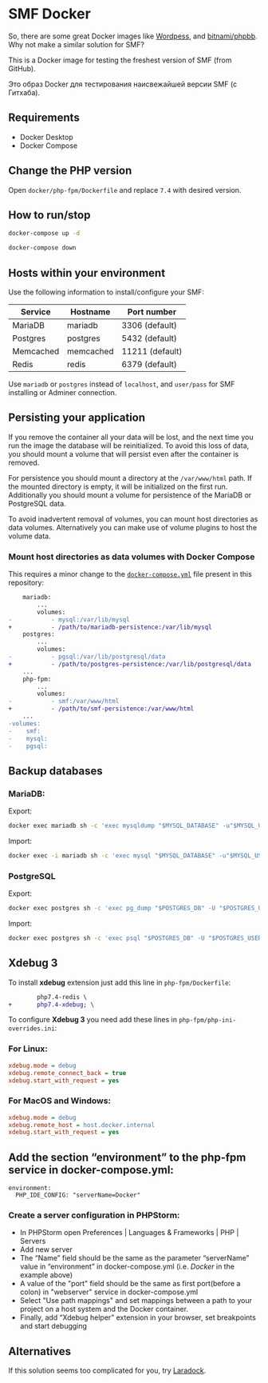 # SMF Docker

So, there are some great Docker images like [Wordpess](https://hub.docker.com/_/wordpress), and [bitnami/phpbb](https://hub.docker.com/r/bitnami/phpbb). Why not make a similar solution for SMF?

This is a Docker image for testing the freshest version of SMF (from GitHub).

Это образ Docker для тестирования наисвежайшей версии SMF (с Гитхаба).

## Requirements

* Docker Desktop
* Docker Compose

## Change the PHP version

Open `docker/php-fpm/Dockerfile` and replace `7.4` with desired version.

## How to run/stop

```sh
docker-compose up -d
```
```sh
docker-compose down
```

## Hosts within your environment

Use the following information to install/configure your SMF:

Service|Hostname|Port number
------|---------|-----------
MariaDB|mariadb|3306 (default)
Postgres|postgres|5432 (default)
Memcached|memcached|11211 (default)
Redis|redis|6379 (default)

Use `mariadb` or `postgres` instead of `localhost`, and `user/pass` for SMF installing or Adminer connection.

## Persisting your application

If you remove the container all your data will be lost, and the next time you run the image the database will be reinitialized. To avoid this loss of data, you should mount a volume that will persist even after the container is removed.

For persistence you should mount a directory at the `/var/www/html` path. If the mounted directory is empty, it will be initialized on the first run. Additionally you should mount a volume for persistence of the MariaDB or PostgreSQL data.

To avoid inadvertent removal of volumes, you can mount host directories as data volumes. Alternatively you can make use of volume plugins to host the volume data.

### Mount host directories as data volumes with Docker Compose

This requires a minor change to the [`docker-compose.yml`](https://github.com/dragomano/SMF-Docker/blob/main/docker-compose.yml) file present in this repository:

```diff
    mariadb:
        ...
        volumes:
-           - mysql:/var/lib/mysql
+           - /path/to/mariadb-persistence:/var/lib/mysql
    postgres:
        ...
        volumes:
-           - pgsql:/var/lib/postgresql/data
+           - /path/to/postgres-persistence:/var/lib/postgresql/data
    ...
    php-fpm:
        ...
        volumes:
-           - smf:/var/www/html
+           - /path/to/smf-persistence:/var/www/html
    ...
-volumes:
-    smf:
-    mysql:
-    pgsql:
```

## Backup databases

### MariaDB:

Export:

```sh
docker exec mariadb sh -c 'exec mysqldump "$MYSQL_DATABASE" -u"$MYSQL_USER" -p"$MYSQL_PASSWORD"' > mysql_databases.sql
```

Import:

```sh Import
docker exec -i mariadb sh -c 'exec mysql "$MYSQL_DATABASE" -u"$MYSQL_USER" -p"$MYSQL_PASSWORD"' < mysql_databases.sql
```

### PostgreSQL

Export:

```sh
docker exec postgres sh -c 'exec pg_dump "$POSTGRES_DB" -U "$POSTGRES_USER"' > pgsql_databases.sql
```

Import:

```sh
docker exec postgres sh -c 'exec psql "$POSTGRES_DB" -U "$POSTGRES_USER"' < pgsql_databases.sql
```

## Xdebug 3

To install **xdebug** extension just add this line in `php-fpm/Dockerfile`:

```diff
        php7.4-redis \
+       php7.4-xdebug; \
```

To configure **Xdebug 3** you need add these lines in `php-fpm/php-ini-overrides.ini`:

### For Linux:

```ini
xdebug.mode = debug
xdebug.remote_connect_back = true
xdebug.start_with_request = yes
```

### For MacOS and Windows:

```ini
xdebug.mode = debug
xdebug.remote_host = host.docker.internal
xdebug.start_with_request = yes
```

## Add the section “environment” to the php-fpm service in docker-compose.yml:

```
environment:
  PHP_IDE_CONFIG: "serverName=Docker"
```

### Create a server configuration in PHPStorm:

* In PHPStorm open Preferences | Languages & Frameworks | PHP | Servers
* Add new server
* The “Name” field should be the same as the parameter “serverName” value in “environment” in docker-compose.yml (i.e. *Docker* in the example above)
* A value of the "port" field should be the same as first port(before a colon) in "webserver" service in docker-compose.yml
* Select "Use path mappings" and set mappings between a path to your project on a host system and the Docker container.
* Finally, add “Xdebug helper” extension in your browser, set breakpoints and start debugging

## Alternatives

If this solution seems too complicated for you, try [Laradock](https://laradock.io/getting-started/#installation).
